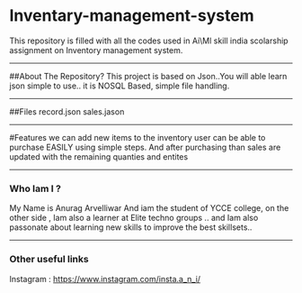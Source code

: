 # Inventary-management-system
This repository is filled with all  the codes used in Ai\Ml skill india scolarship assignment on Inventory management system.

------
##About The Repository?
This project is based on Json..You will able learn json simple to use..
it is NOSQL Based, simple file handling.

-----
##Files
record.json
sales.jason

-----
#Features
we can add new items to the inventory 
 user can be able to purchase EASILY using simple steps.
 And after purchasing than sales are updated with the remaining quanties and entites
 
 ------
 ### Who Iam I ?
 
 My Name is Anurag Arvelliwar And iam the student of YCCE college, on the other side , Iam also a learner at Elite techno groups ..
 and Iam also passonate about learning new skills to improve the best skillsets..
 
 ----
 ### Other useful links
 
 Instagram : https://www.instagram.com/insta.a_n_i/
